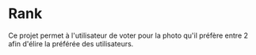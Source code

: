 # Rank

Ce projet permet à l'utilisateur de voter pour la photo qu'il préfère entre 2 afin d'élire la préférée des utilisateurs.

